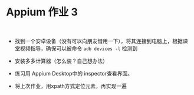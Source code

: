 # Appium 作业 3 

<br>

- 找到一个安卓设备（没有可以向朋友借用一下），将其连接到电脑上，根据课堂视频指导，确保可以被命令 ```adb devices -l``` 检测到

- 安装多多计算器（怎么装？自己想办法）
- 练习用 Appium Desktop中的 inspector查看界面。 
- 将上次作业，用xpath方式定位元素，再实现一遍



